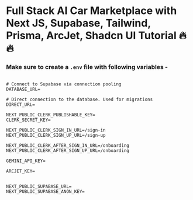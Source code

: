 # Full Stack AI Car Marketplace with Next JS, Supabase, Tailwind, Prisma, ArcJet, Shadcn UI Tutorial 🔥🔥



### Make sure to create a `.env` file with following variables -

```

# Connect to Supabase via connection pooling
DATABASE_URL=

# Direct connection to the database. Used for migrations
DIRECT_URL=

NEXT_PUBLIC_CLERK_PUBLISHABLE_KEY=
CLERK_SECRET_KEY=

NEXT_PUBLIC_CLERK_SIGN_IN_URL=/sign-in
NEXT_PUBLIC_CLERK_SIGN_UP_URL=/sign-up

NEXT_PUBLIC_CLERK_AFTER_SIGN_IN_URL=/onboarding
NEXT_PUBLIC_CLERK_AFTER_SIGN_UP_URL=/onboarding

GEMINI_API_KEY=

ARCJET_KEY=


NEXT_PUBLIC_SUPABASE_URL=
NEXT_PUBLIC_SUPABASE_ANON_KEY=

```
